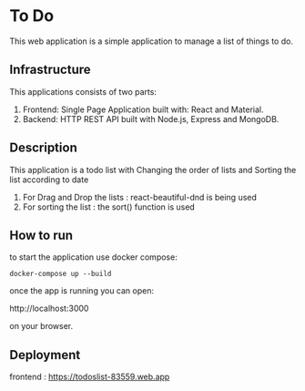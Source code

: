 # To Do
This web application is a simple application to manage a list of things to do.

## Infrastructure

This applications consists of two parts:
  1. Frontend: Single Page Application built with: React and Material.
  2. Backend: HTTP REST API built with Node.js, Express and MongoDB.

## Description

This application is a todo list with Changing the order of lists and Sorting the list according to date
1. For Drag and Drop the lists :  react-beautiful-dnd is being used
2. For sorting the list :  the sort() function is used 

## How to run

to start the application use docker compose:

`docker-compose up --build`

once the app is running you can open:

http://localhost:3000

on your browser.

## Deployment
frontend : https://todoslist-83559.web.app


